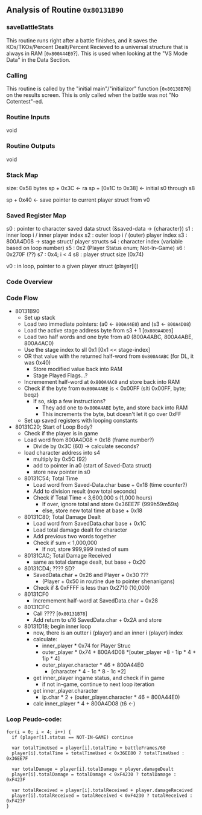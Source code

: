 ## Analysis of Routine `0x80131B90`
### saveBattleStats

This routine runs right after a battle finishes, and it saves the KOs/TKOs/Percent Dealt/Percent Recieved to a universal structure that is always in RAM [`0x800A44E0`?]. This is used when looking at the "VS Mode Data" in the Data Section.

### Calling
This routine is called by the "initial main"/"initializor" function [`0x80138B70`] on the results screen. This is only called when the battle was not "No Cotentest"-ed.

### Routine Inputs
void
### Routine Outputs
void

### Stack Map
size: 0x58 bytes
sp + 0x3C  <- ra
sp + [0x1C to 0x38] <- initial s0 through s8

sp + 0x40 <- save pointer to current player struct from v0

### Saved Register Map
s0 : pointer to character saved data struct (&saved-data -> {character})
s1 : inner loop i / inner player index
s2 : outer loop i / (outer) player index
s3 : 800A4D08 -> stage struct/ player structs
s4 : character index (variable based on loop number)
s5 : 0x2  (Player Status enum; Not-In-Game)
s6 : 0x270F (??)
s7 : 0x4; i < 4
s8 : player struct size (0x74)

v0 : in loop, pointer to a given player struct (player[i])
### Code Overview

### Code Flow
* 80131B90
  * Set up stack
  * Load two immediate pointers: (a0 <- `800A44E0`) and (s3 <- `800A4D08`)
  * Load the active stage address byte from s3 + 1 [`0x800A4D09`]
  * Load two half words and one byte from a0 (800A4ABC, 800A4ABE, 800A4AC0)
  * Use the stage index to sll 0x1 [0x1 << stage-index]
  * OR that value with the returned half-word from `0x800A4ABC` (for DL, it was 0x40)
    * Store modified value back into RAM
    * Stage Played Flags...?
  * Incremement half-word at `0x800A4AC0` and store back into RAM
  * Check if the byte from `0x800A4ABE` is < 0x00FF (slti 0x00FF, byte; beqz)
    * If so, skip a few instructions?
      * They add one to `0x800A4ABE` byte, and store back into RAM
      * This increments the byte, but doesn't let it go over 0xFF
  * Set up saved registers with looping constants
* 80131C20; Start of Loop Body?
  * Check if the player is in game
  * Load word from 800A4D08 + 0x18 (frame number?)
    * Divide by 0x3C (60) -> calculate seconds?
  * load character address into s4
    * multiply by 0x5C (92)
    * add to pointer in a0 (start of Saved-Data struct)
    * store new pointer in s0
  * 80131C54; Total Time
    * Load word from Saved-Data.char base + 0x18 (time counter?)
    * Add to division result (now total seconds)
    * Check if Total Time < 3,600,000 s (1,000 hours)
      * If over, ignore total and store 0x36EE7F (999h59m59s)
      * else, store new total time at base + 0x18
  * 80131C80; Total Damage Dealt
    * Load word from SavedData.char base + 0x1C
    * Load total damage dealt for character
    * Add previous two words together
    * Check if sum < 1,000,000
      * If not, store 999,999 insted of sum
  * 80131CAC; Total Damage Received
    * same as total damage dealt, but base + 0x20
  * 80131CD4; ???? SD?
    * SavedData.char + 0x26 and Player + 0x30 ???
        * (Player + 0x50 in routine due to pointer shenanigans)
    * Check if & 0xFFFF is less than 0x2710 (10,000)
  * 80131CF0
    * Incremement half-word at SavedData.char + 0x28
  * 80131CFC
    * Call ???? [`0x80131B78`]
    * Add return to u16 SavedData.char + 0x2A and store
  * 80131D18; begin inner loop
    * now, there is an outter i (player) and an inner i (player) index
    * calculate:
      * inner_player * 0x74 for Player Struc
      * outer_player * 0x74 + 800A4D08
        *[outer_player *8 - 1ip * 4 + 1ip * 4]
      * outer_player.character * 46 + 800A44E0
        * [character * 4 - 1c * 8 - 1c *2]
    * get inner_player ingame status, and check if in game
      * if not in-game, continue to next loop iteration
    * get inner_player.character
      * ip.char * 2 + (outer_player.character * 46 + 800A44E0)
    * calc inner_player * 4 + 800A4D08 (t6 <-)

### Loop Peudo-code:
  ```
  for(i = 0; i < 4; i++) {
    if (player[i].status == NOT-IN-GAME) continue

    var totalTimeUsed = player[i].totalTime + battleFrames/60
    player[i].totalTime = totalTimeUsed < 0x36EE80 ? totalTimeUsed : 0x36EE7F

    var totalDamage = player[i].totalDamage + player.damageDealt
    player[i].totalDamage = totalDamage < 0xF4230 ? totalDamage : 0xF423F

    var totalReceived = player[i].totalReceived + player.damageReceived
    player[i].totalReceived = totalReceived < 0xF4230 ? totalReceived : 0xF423F
  }
  ```
